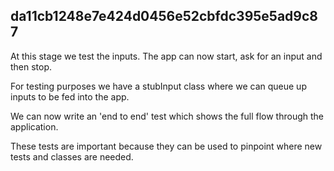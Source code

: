 
## da11cb1248e7e424d0456e52cbfdc395e5ad9c87

At this stage we test the inputs. The app can
now start, ask for an input and then stop.

For testing purposes we have a stubInput
class where we can queue up inputs to
be fed into the app.

We can now write an 'end to end' test
which shows the full flow through the
application.

These tests are important because they
can be used to pinpoint where new tests
and classes are needed.
